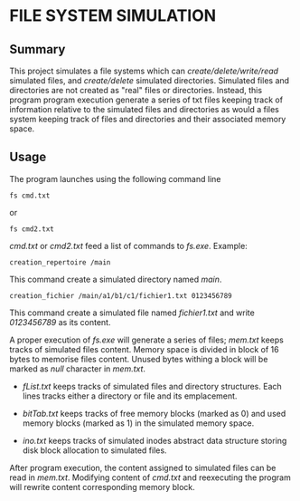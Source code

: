 # FILE SYSTEM SIMULATION


## Summary
This project simulates a file systems which can *create/delete/write/read* simulated files, and *create/delete* simulated directories. Simulated files and directories are not created as "real" files or directories. Instead, this program program execution generate a series of txt files keeping track of information relative to the simulated files and directories as would a files system keeping track of files and directories and their associated memory space. 


## Usage
The program launches using the following command line 
```
fs cmd.txt
```
or
```
fs cmd2.txt
```

*cmd.txt* or *cmd2.txt* feed a list of commands to *fs.exe*. Example: 

```
creation_repertoire /main
```
This command create a simulated directory named *main*. 
```
creation_fichier /main/a1/b1/c1/fichier1.txt 0123456789
```
This command create a simulated file named *fichier1.txt* and write *0123456789* as its content.  


A proper execution of *fs.exe* will generate a series of files;
*mem.txt* keeps tracks of simulated files content. Memory space is divided in block of 16 bytes to memorise files content. Unused bytes withing a block will be marked as *null* character in *mem.txt*. 

- *fList.txt* keeps tracks of simulated files and directory structures. Each lines tracks either a directory or file and its emplacement. 

- *bitTab.txt* keeps tracks of free memory blocks (marked as 0) and used memory blocks (marked as 1) in the simulated memory space. 

- *ino.txt* keeps tracks of simulated inodes abstract data structure storing disk block allocation to simulated files. 

After program execution, the content assigned to simulated files can be read in *mem.txt*. Modifying content of *cmd.txt* and reexecuting the program will rewrite content corresponding memory block. 